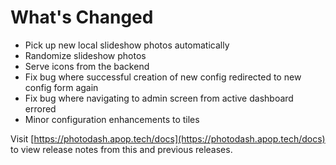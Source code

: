 # What's Changed

* Pick up new local slideshow photos automatically
* Randomize slideshow photos
* Serve icons from the backend
* Fix bug where successful creation of new config redirected to new config form again
* Fix bug where navigating to admin screen from active dashboard errored
* Minor configuration enhancements to tiles

Visit [https://photodash.apop.tech/docs](https://photodash.apop.tech/docs) to view release notes from this and previous releases.